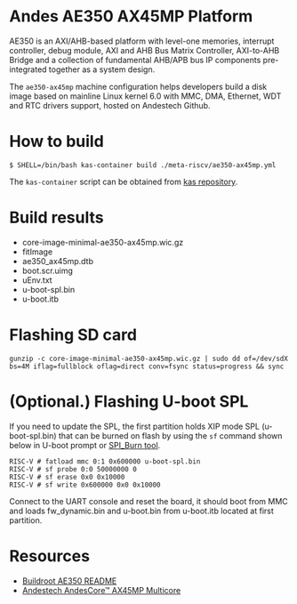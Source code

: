 Andes AE350 AX45MP Platform
=======

AE350 is an AXI/AHB-based platform with level-one memories,
interrupt controller, debug module, AXI and AHB Bus Matrix
Controller, AXI-to-AHB Bridge and a collection of fundamental
AHB/APB bus IP components pre-integrated together as a system
design.

The `ae350-ax45mp` machine configuration helps developers build
a disk image based on mainline Linux kernel 6.0 with MMC, DMA,
Ethernet, WDT and RTC drivers support, hosted on Andestech Github.

How to build
=============

```
$ SHELL=/bin/bash kas-container build ./meta-riscv/ae350-ax45mp.yml
```

The `kas-container` script can be obtained from
[kas repository](https://github.com/siemens/kas/blob/3.0.2/kas-container).

Build results
=============

- core-image-minimal-ae350-ax45mp.wic.gz
- fitImage
- ae350_ax45mp.dtb
- boot.scr.uimg
- uEnv.txt
- u-boot-spl.bin
- u-boot.itb

Flashing SD card
==============

```
gunzip -c core-image-minimal-ae350-ax45mp.wic.gz | sudo dd of=/dev/sdX bs=4M iflag=fullblock oflag=direct conv=fsync status=progress && sync
```

(Optional.) Flashing U-boot SPL
==============

If you need to update the SPL, the first partition holds XIP mode SPL
(u-boot-spl.bin) that can be burned on flash by using the `sf` command
shown below in U-boot prompt or [SPI_Burn tool](https://github.com/andestech/Andes-Development-Kit).

```
RISC-V # fatload mmc 0:1 0x600000 u-boot-spl.bin
RISC-V # sf probe 0:0 50000000 0
RISC-V # sf erase 0x0 0x10000
RISC-V # sf write 0x600000 0x0 0x10000
```

Connect to the UART console and reset the board, it should boot
from MMC and loads fw_dynamic.bin and u-boot.bin from u-boot.itb
located at first partition.

Resources
==============

* [Buildroot AE350 README](https://github.com/buildroot/buildroot/blob/master/board/andes/ae350/readme.txt)
* [Andestech AndesCore™ AX45MP Multicore](http://www.andestech.com/en/products-solutions/andescore-processors/riscv-ax45mp/)
